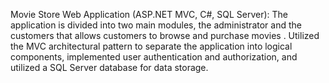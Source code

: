 Movie Store Web Application (ASP.NET MVC, C#, SQL Server): The application is divided into two main modules, the administrator and the customers that allows customers to browse and purchase movies . Utilized the MVC architectural pattern to separate the application into logical components, implemented user authentication and authorization, and utilized a SQL Server database for data storage.
